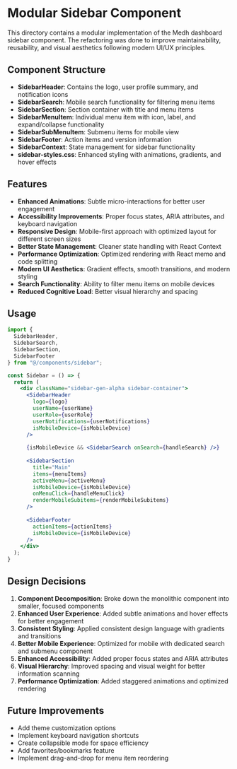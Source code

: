 # Modular Sidebar Component

This directory contains a modular implementation of the Medh dashboard sidebar component. The refactoring was done to improve maintainability, reusability, and visual aesthetics following modern UI/UX principles.

## Component Structure

- **SidebarHeader**: Contains the logo, user profile summary, and notification icons
- **SidebarSearch**: Mobile search functionality for filtering menu items
- **SidebarSection**: Section container with title and menu items
- **SidebarMenuItem**: Individual menu item with icon, label, and expand/collapse functionality
- **SidebarSubMenuItem**: Submenu items for mobile view
- **SidebarFooter**: Action items and version information
- **SidebarContext**: State management for sidebar functionality
- **sidebar-styles.css**: Enhanced styling with animations, gradients, and hover effects

## Features

- **Enhanced Animations**: Subtle micro-interactions for better user engagement
- **Accessibility Improvements**: Proper focus states, ARIA attributes, and keyboard navigation
- **Responsive Design**: Mobile-first approach with optimized layout for different screen sizes
- **Better State Management**: Cleaner state handling with React Context
- **Performance Optimization**: Optimized rendering with React memo and code splitting
- **Modern UI Aesthetics**: Gradient effects, smooth transitions, and modern styling
- **Search Functionality**: Ability to filter menu items on mobile devices
- **Reduced Cognitive Load**: Better visual hierarchy and spacing

## Usage

```jsx
import { 
  SidebarHeader, 
  SidebarSearch, 
  SidebarSection, 
  SidebarFooter 
} from "@/components/sidebar";

const Sidebar = () => {
  return (
    <div className="sidebar-gen-alpha sidebar-container">
      <SidebarHeader 
        logo={logo}
        userName={userName}
        userRole={userRole}
        userNotifications={userNotifications}
        isMobileDevice={isMobileDevice}
      />
      
      {isMobileDevice && <SidebarSearch onSearch={handleSearch} />}
      
      <SidebarSection 
        title="Main"
        items={menuItems}
        activeMenu={activeMenu}
        isMobileDevice={isMobileDevice}
        onMenuClick={handleMenuClick}
        renderMobileSubitems={renderMobileSubitems}
      />
      
      <SidebarFooter
        actionItems={actionItems}
        isMobileDevice={isMobileDevice}
      />
    </div>
  );
}
```

## Design Decisions

1. **Component Decomposition**: Broke down the monolithic component into smaller, focused components
2. **Enhanced User Experience**: Added subtle animations and hover effects for better engagement
3. **Consistent Styling**: Applied consistent design language with gradients and transitions
4. **Better Mobile Experience**: Optimized for mobile with dedicated search and submenu component
5. **Enhanced Accessibility**: Added proper focus states and ARIA attributes
6. **Visual Hierarchy**: Improved spacing and visual weight for better information scanning
7. **Performance Optimization**: Added staggered animations and optimized rendering

## Future Improvements

- Add theme customization options
- Implement keyboard navigation shortcuts
- Create collapsible mode for space efficiency
- Add favorites/bookmarks feature
- Implement drag-and-drop for menu item reordering 